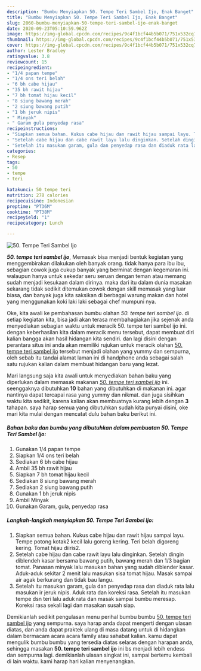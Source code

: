 ```yaml
---
description: "Bumbu Menyiapkan 50. Tempe Teri Sambel Ijo, Enak Banget"
title: "Bumbu Menyiapkan 50. Tempe Teri Sambel Ijo, Enak Banget"
slug: 2060-bumbu-menyiapkan-50-tempe-teri-sambel-ijo-enak-banget
date: 2020-09-23T05:10:59.962Z
image: https://img-global.cpcdn.com/recipes/9c4f1bcf44b5b071/751x532cq70/50-tempe-teri-sambel-ijo-foto-resep-utama.jpg
thumbnail: https://img-global.cpcdn.com/recipes/9c4f1bcf44b5b071/751x532cq70/50-tempe-teri-sambel-ijo-foto-resep-utama.jpg
cover: https://img-global.cpcdn.com/recipes/9c4f1bcf44b5b071/751x532cq70/50-tempe-teri-sambel-ijo-foto-resep-utama.jpg
author: Lester Bradley
ratingvalue: 3.8
reviewcount: 15
recipeingredient:
- "1/4 papan tempe"
- "1/4 ons teri belah"
- "6 bh cabe hijau"
- "35 bh rawit hijau"
- "7 bh tomat hijau kecil"
- "8 siung bawang merah"
- "2 siung bawang putih"
- "1 bh jeruk nipis"
- " Minyak"
- " Garam gula penyedap rasa"
recipeinstructions:
- "Siapkan semua bahan. Kukus cabe hijau dan rawit hijau sampai layu. Tempe potong kotak2 kecil lalu goreng kering. Teri belah digoreng kering. Tomat hijau diiris2."
- "Setelah cabe hijau dan cabe rawit layu lalu dinginkan. Setelah dingin diblendeh kasar bersama bawang putih, bawang merah dan 1/3 bagian tomat. Panasan minyak lalu masukan bahan yang sudah diblender kasar. Aduk-aduk sekitar 2 menit lalu masukan sisa tomat hijau. Masak sampai air agak berkurang dan tidak bau langu."
- "Setelah itu masukan garam, gula dan penyedap rasa dan diaduk rata lalu masukan ir jeruk nipis. Aduk rata dan koreksi rasa. Setelah itu masukan tempe dsn teri lalu aduk rata dan masak sampai bumbu meresap. Koreksi rasa sekali lagi dan masakan susah siap."
categories:
- Resep
tags:
- 50
- tempe
- teri

katakunci: 50 tempe teri 
nutrition: 278 calories
recipecuisine: Indonesian
preptime: "PT36M"
cooktime: "PT38M"
recipeyield: "1"
recipecategory: Lunch

---
```



![50. Tempe Teri Sambel Ijo](https://img-global.cpcdn.com/recipes/9c4f1bcf44b5b071/751x532cq70/50-tempe-teri-sambel-ijo-foto-resep-utama.jpg)

<b><i>50. tempe teri sambel ijo</i></b>, Memasak bisa menjadi bentuk kegiatan yang menggembirakan dilakukan oleh banyak orang. tidak hanya para ibu ibu, sebagian cowok juga cukup banyak yang berminat dengan kegemaran ini. walaupun hanya untuk sekedar seru seruan dengan teman atau memang sudah menjadi kesukaan dalam dirinya. maka dari itu dalam dunia masakan sekarang tidak sedikit ditemukan cowok dengan skill memasak yang luar biasa, dan banyak juga kita saksikan di berbagai warung makan dan hotel yang menggunakan koki laki laki sebagai chef mumpuni nya.

Oke, kita awali ke pembahasan bumbu olahan <i>50. tempe teri sambel ijo</i>. di setiap kegiatan kita, bisa jadi akan terasa membahagiakan jika sejenak anda menyediakan sebagian waktu untuk meracik 50. tempe teri sambel ijo ini. dengan keberhasilan kita dalam meracik menu tersebut, dapat membuat diri kalian bangga akan hasil hidangan kita sendiri. dan lagi disini dengan perantara situs ini anda akan memiliki rujukan untuk meracik olahan <u>50. tempe teri sambel ijo</u> tersebut menjadi olahan yang yummy dan sempurna, oleh sebab itu tandai alamat laman ini di handphone anda sebagai salah satu rujukan kalian dalam membuat hidangan baru yang lezat.




Mari langsung saja kita awali untuk menyediakan bahan baku yang diperlukan dalam memasak makanan <u><i>50. tempe teri sambel ijo</i></u> ini. seenggaknya dibutuhkan <b>10</b> bahan yang dibutuhkan di makanan ini. agar nantinya dapat tercapai rasa yang yummy dan nikmat. dan juga sisihkan waktu kita sedikit, karena kalian akan membuatnya kurang lebih dengan <b>3</b> tahapan. saya harap semua yang dibutuhkan sudah kita punyai disini, oke mari kita mulai dengan mencatat dulu bahan baku berikut ini.

<!--inarticleads1-->

##### Bahan baku dan bumbu yang dibutuhkan dalam pembuatan 50. Tempe Teri Sambel Ijo:

1. Gunakan 1/4 papan tempe
1. Siapkan 1/4 ons teri belah
1. Sediakan 6 bh cabe hijau
1. Ambil 35 bh rawit hijau
1. Siapkan 7 bh tomat hijau kecil
1. Sediakan 8 siung bawang merah
1. Sediakan 2 siung bawang putih
1. Gunakan 1 bh jeruk nipis
1. Ambil  Minyak
1. Gunakan  Garam, gula, penyedap rasa




<!--inarticleads2-->

##### Langkah-langkah menyiapkan 50. Tempe Teri Sambel Ijo:

1. Siapkan semua bahan. Kukus cabe hijau dan rawit hijau sampai layu. Tempe potong kotak2 kecil lalu goreng kering. Teri belah digoreng kering. Tomat hijau diiris2.
1. Setelah cabe hijau dan cabe rawit layu lalu dinginkan. Setelah dingin diblendeh kasar bersama bawang putih, bawang merah dan 1/3 bagian tomat. Panasan minyak lalu masukan bahan yang sudah diblender kasar. Aduk-aduk sekitar 2 menit lalu masukan sisa tomat hijau. Masak sampai air agak berkurang dan tidak bau langu.
1. Setelah itu masukan garam, gula dan penyedap rasa dan diaduk rata lalu masukan ir jeruk nipis. Aduk rata dan koreksi rasa. Setelah itu masukan tempe dsn teri lalu aduk rata dan masak sampai bumbu meresap. Koreksi rasa sekali lagi dan masakan susah siap.




Demikianlah sedikit pengulasan menu perihal bumbu bumbu <u>50. tempe teri sambel ijo</u> yang sempurna. saya harap anda dapat mengerti dengan ulasan diatas, dan anda dapat praktek ulang di masa datang untuk di hidangkan dalam bermacam acara acara family atau sahabat kalian. kamu dapat mengulik bumbu bumbu yang tersedia diatas selaras dengan harapan anda, sehingga masakan <b>50. tempe teri sambel ijo</b> ini bs menjadi lebih endess dan sempurna lagi. demikianlah ulasan singkat ini, sampai bertemu kembali di lain waktu. kami harap hari kalian menyenangkan.
